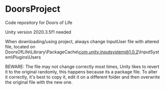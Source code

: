 # DoorsProject
Code repository for Doors of Life

Unity version 2020.3.5f1 needed

When downloading/using project, always change InputUser file with altered file, located on
DoorsOfLife\Library\PackageCache\com.unity.inputsystem@1.0.2\InputSystem\Plugins\Users

BEWARE: The file may not change correctly most times, Unity likes to revert it to the original randomly, this happens because its a package file. To alter it correctly, it's best to copy it, edit it on a different folder and then overwrite the original file with the new one.


